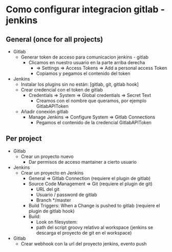 # Como configurar integracion gitlab - jenkins

## General (once for all projects)
- Gitlab
  - Generar token de acceso para comunicacion jenkins - gitlab
    - Clicamos en nuestro usuario en la parte arriba derecha
      - => Settings => Access Tokens => Add a personal access Token
      - Copiamos y pegamos el contenido del token
- Jenkins
  - Instalar los plugins sin no están: [gitlab, git, gitlab hook]
  - Crear credencial con el token de gitlab
    - Credentials => System => Global credentials => Secret Text
      - Creamos con el nombre que queramos, por ejemplo GitlabAPIToken
  - Añadir conexión gitlab
    - Manage Jenkins => Configure System => Gitlab Connections
      - Pegamos el contenido de la credencial GitlabAPIToken

## Per project
- Gitlab
  - Crear un proyecto nuevo
    - Dar permisos de acceso mantainer a cierto usuario
- Jenkins
  - Crear un proyecto en Jenkins
    - General => Gitlab Connection (requiere el plugin de gitlab)
    - Source Code Management => Git (requiere el plugin de git)
      - URL del git
      - Usuario / password de gitlab
      - Branch */master
    - Build Triggers: When a Change is pushed to gitlab (requiere el plugin de gitlab hook)
    - Build:
      - Look on filesystem:
      - path del script groovy relativo al workspace (jenkins se descarga el proyecto de git en el workspace)
- Gitlab
  - Crear webhook con la url del proyecto jenkins, evento push

